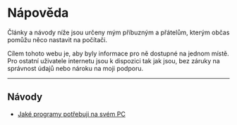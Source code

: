 # Nápověda

Články a návody níže jsou určeny mým příbuzným a přátelům, kterým občas pomůžu něco nastavit na počítači.

Cílem tohoto webu je, aby byly informace pro ně dostupné na jednom místě. Pro ostatní uživatele internetu jsou k dispozici tak jak jsou, bez záruky na správnost údajů nebo nároku na moji podporu.

---

## Návody

- [Jaké programy potřebuji na svém PC](software.md)